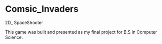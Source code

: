 # Comsic_Invaders
2D_ SpaceShooter

This game was built and presented as my final project for B.S in Computer Science.
